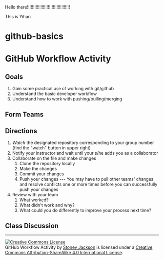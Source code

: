 Hello there!!!!!!!!!!!!!!!!!!!!!!!!!!!!!!!!!!!
 
This is Yihan
# github-basics

# GitHub Workflow Activity

## Goals

1. Gain some practical use of working with git/github
2. Understand the basic developer workflow
3. Understand how to work with pushing/pulling/merging

## Form Teams


## Directions

1. _Watch_ the designated repository corresponding to your group number (find the "watch" button in upper right)
2. Notify your instructor and wait until your s/he adds you as a collaborator
3. Collaborate on the file and make changes
    1. Clone the repository locally
    2. Make the changes
    3. Commit your changes
    4. Push your changes --- You may have to pull other teams' changes and
       resolve conflicts one or more times before you can successfully push your
       changes
4. Review with your team
    1. What worked?
    2. What didn't work and why?
    3. What could you do differently to improve your process next time?

## Class Discussion


---------
<footer>
<a rel="license" href="http://creativecommons.org/licenses/by-sa/4.0/"><img
  alt="Creative Commons License" style="border-width:0"
  src="https://i.creativecommons.org/l/by-sa/4.0/88x31.png" /></a><br /><span
  xmlns:dct="http://purl.org/dc/terms/" property="dct:title">GitHub Workflow
  Activity</span> by <a xmlns:cc="http://creativecommons.org/ns#"
  href="https://github.com/StoneyJackson" property="cc:attributionName"
  rel="cc:attributionURL">Stoney Jackson</a> is licensed under a <a
  rel="license" href="http://creativecommons.org/licenses/by-sa/4.0/">Creative
  Commons Attribution-ShareAlike 4.0 International License</a>.
</footer>
